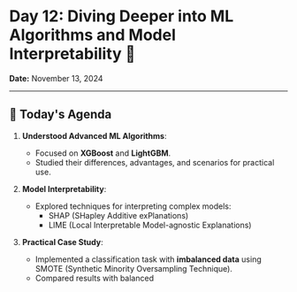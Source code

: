 # Day 12: Diving Deeper into ML Algorithms and Model Interpretability 🎯  

**Date:** November 13, 2024  

---

## 🚀 **Today's Agenda**  

1. **Understood Advanced ML Algorithms**:
   - Focused on **XGBoost** and **LightGBM**.
   - Studied their differences, advantages, and scenarios for practical use.

2. **Model Interpretability**:
   - Explored techniques for interpreting complex models:
     - SHAP (SHapley Additive exPlanations)
     - LIME (Local Interpretable Model-agnostic Explanations)

3. **Practical Case Study**:
   - Implemented a classification task with **imbalanced data** using SMOTE (Synthetic Minority Oversampling Technique).  
   - Compared results with balanced
